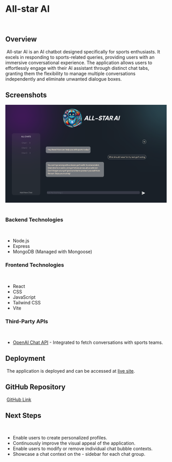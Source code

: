 # All-star AI
​
## Overview
​
All-star AI is an AI chatbot designed specifically for sports enthusiasts. It excels in responding to sports-related queries, providing users with an immersive conversational experience. The application allows users to effortlessly engage with their AI assistant through distinct chat tabs, granting them the flexibility to manage multiple conversations independently and eliminate unwanted dialogue boxes.
​
## Screenshots

![Alt text](./frontend/public/readmess.png?raw=true "Optional Title")
​
### Backend Technologies
​
- Node.js
- Express
- MongoDB (Managed with Mongoose)
​
### Frontend Technologies
​
- React
- CSS
- JavaScript
- Tailwind CSS
- Vite
​
### Third-Party APIs
​
- [OpenAI Chat API](https://platform.openai.com/docs/api-reference/chat) - Integrated to fetch conversations with sports teams.
​
## Deployment
​
The application is deployed and can be accessed at [live site](https://allstarai.netlify.app/).
​
## GitHub Repository
​
[GitHub Link](https://github.com/CarterN2000/Project-3)
​
## Next Steps
​
- Enable users to create personalized profiles.
- Continuously improve the visual appeal of the application.
- Enable users to modify or remove individual chat bubble contexts.
- Showcase a chat context on the - sidebar for each chat group.

